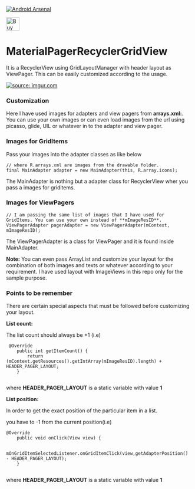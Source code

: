 [![Android Arsenal](https://img.shields.io/badge/Android%20Arsenal-MaterialPagerRecyclerGridView-green.svg?style=flat)](https://android-arsenal.com/details/3/2619)

<a href='https://ko-fi.com/A302HW7' target='_blank'><img height='36' style='border:0px;height:36px;' src='https://az743702.vo.msecnd.net/cdn/kofi4.png?v=f' border='0' alt='Buy Me a Coffee at ko-fi.com' /></a> 

# MaterialPagerRecyclerGridView

It is a RecyclerView using GridLayoutManager with header layout as ViewPager. This can be easily customized according to the usage. 

<a href="http://imgur.com/UOgU0AX"><img src="http://i.imgur.com/UOgU0AX.gif" title="source: imgur.com" /></a>


### **Customization**

Here I have used images for adapters and view pagers from **arrays.xml:**. You can use your own images or can even load images from the url using picasso, glide, UIL or whatever in to the adapter and view pager.

### **Images for GridItems**

Pass your images into the adapter classes as like below

```
// where R.arrays.xml are images from the drawable folder.
final MainAdapter adapter = new MainAdapter(this, R.array.icons);

```
The MainAdapter is nothing but a adapter class for RecyclerView wher you pass a images for griditems. 

### **Images for ViewPagers**

```
// I am passing the same list of images that I have used for GridItems. You can use your own instead of **mImageResID**.
ViewPagerAdapter pagerAdapter = new ViewPagerAdapter(mContext, mImageResID);

```

The ViewPagerAdapter is a class for ViewPager and it is found inside MainAdapter.

**Note:** You can even pass ArrayList<Object> and customize your layout for the combination of both images and texts or whatever according to your requirement. I have used layout with ImageViews in this repo only for the sample purpose.

### **Points to be remember**

There are certain special aspects that must be followed before customizing your layout.

**List count:**

The list count should always be +1 (i.e)

```
 @Override
    public int getItemCount() {
        return (mContext.getResources().getIntArray(mImageResID).length) + HEADER_PAGER_LAYOUT;
    }
    
```

where **HEADER_PAGER_LAYOUT** is a static variable with value **1**

**List position:**

In order to get the exact position of the particular item in a list.

you have to -1 from the current position(i.e)

```
@Override
    public void onClick(View view) {

        mOnGridItemSelectedListener.onGridItemClick(view,getAdapterPosition() - HEADER_PAGER_LAYOUT);
    }
    
```
where **HEADER_PAGER_LAYOUT** is a static variable with value **1**

    




